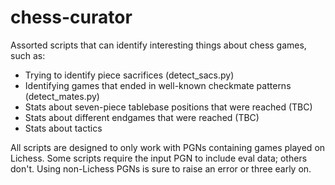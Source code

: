 # chess-curator

Assorted scripts that can identify interesting things about chess games, such as:

- Trying to identify piece sacrifices (detect_sacs.py)
- Identifying games that ended in well-known checkmate patterns (detect_mates.py)
- Stats about seven-piece tablebase positions that were reached (TBC)
- Stats about different endgames that were reached (TBC)
- Stats about tactics

All scripts are designed to only work with PGNs containing games played on Lichess. Some scripts require the input PGN to include eval data; others don't. Using non-Lichess PGNs is sure to raise an error or three early on.

